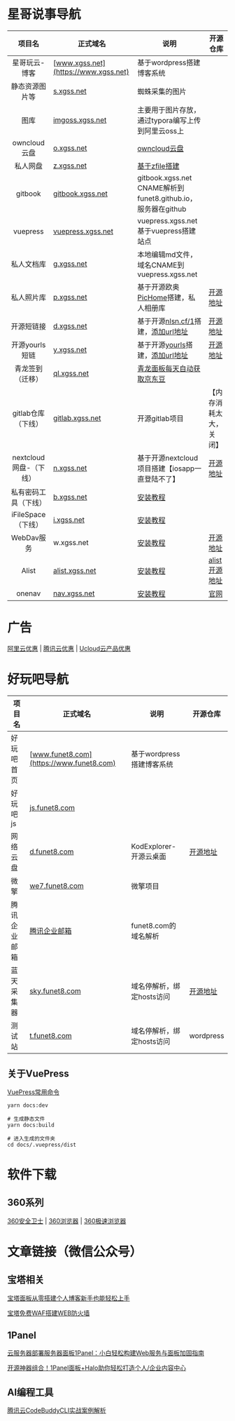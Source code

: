 # 星哥说事导航

|         项目名          | **正式域名**                                   | 说明                                                         | 开源仓库                                            |
| :---------------------: | ---------------------------------------------- | ------------------------------------------------------------ | --------------------------------------------------- |
|      星哥玩云-博客      | [www.xgss.net](https://www.xgss.net)           | 基于wordpress搭建博客系统                                    |                                                     |
|     静态资源图片等      | [s.xgss.net](https://s.xgss.net)               | 蜘蛛采集的图片                                               |                                                     |
|          图库           | [imgoss.xgss.net](https://imgoss.xgss.net)     | 主要用于图片存放，通过typora编写上传到阿里云oss上            |                                                     |
|      owncloud云盘       | [o.xgss.net](https://o.xgss.net)               | [owncloud云盘](kaiyuan/Open-Source-Software/OwnCloud.md)     |                                                     |
|        私人网盘         | [z.xgss.net](https://z.xgss.net)               | [基于zfile搭建](kaiyuan/Open-Source-Software/开源免费简洁美观的网盘系统Z-File.html) |                                                     |
|         gitbook         | [gitbook.xgss.net](https://gitbook.xgss.net/)  | gitbook.xgss.net CNAME解析到  funet8.github.io，服务器在github |                                                     |
|        vuepress         | [vuepress.xgss.net](http://vuepress.xgss.net/) | vuepress.xgss.net 基于vuepress搭建站点                       |                                                     |
|       私人文档库        | [g.xgss.net](http://g.xgss.net/)               | 本地编辑md文件，域名CNAME到 vuepress.xgss.net                |                                                     |
|       私人照片库        | [p.xgss.net](http://p.xgss.net/)               | 基于开源欧奥[PicHome](https://oaooa.com/pichome.html)搭建，私人相册库 | [开源地址](https://gitee.com/zyx0814/Pichome)       |
|       开源短链接        | [d.xgss.net](http://d.xgss.net)                | 基于开源[nlsn.cf/1](https://nlsn.cf/1)搭建，[添加url地址](http://d.xgss.net/4) | [开源地址](http://d.xgss.net/5)                     |
|     开源yourls短链      | [y.xgss.net](http://y.xgss.net)                | 基于开源[yourls](http://y.xgss.net/yourls)搭建，[添加url地址](http://y.xgss.net/admin) | [开源地址](http://y.xgss.net/yourls)                |
|    青龙签到（迁移）     | [ql.xgss.net](http://ql.xgss.net)              | [青龙面板每天自动获取京东豆](https://g.xgss.net/internet/qinglong_jingdongdou.html) |                                                     |
|   gitlab仓库（下线）    | [gitlab.xgss.net](http://gitlab.xgss.net)      | 开源gitlab项目                                               | 【内存消耗太大，关闭】                              |
| nextcloud 网盘-（下线） | [n.xgss.net](https://n.xgss.net/)              | 基于开源nextcloud项目搭建【iosapp一直登陆不了】              | [开源地址](https://github.com/nextcloud)            |
|  私有密码工具（下线）   | [b.xgss.net](https://b.xgss.net)               | [安装教程](kaiyuan/Open-Source-Software/%E6%90%AD%E5%BB%BA%E5%BC%80%E6%BA%90%E5%85%8D%E8%B4%B9%E7%9A%84%E5%85%A8%E5%B9%B3%E5%8F%B0%E7%A7%81%E6%9C%89%E5%AF%86%E7%A0%81%E5%B7%A5%E5%85%B7BitWarden.html) |                                                     |
|   iFileSpace（下线）    | [i.xgss.net](https://i.xgss.net/)              | [安装教程](kaiyuan/Open-Source-Software/快速搭建专属的私人网盘系统-iFileSpace.html) |                                                     |
|       WebDav服务        | w.xgss.net                                     | [安装教程](https://g.xgss.net/kaiyuan/Open-Source-Software/CentOS7部署WebDav服务.html) | [开源地址](https://github.com/hacdias/webdav)       |
|          Alist          | [alist.xgss.net](https://alist.xgss.net)       | [安装教程](kaiyuan/Open-Source-Software/开源网盘空间本地挂载神器，挂载百度、阿里云盘、OneDrive等云盘到本地工具-AList.md) | [alist开源地址](https://github.com/alist-org/alist) |
|         onenav          | [nav.xgss.net](https://nav.xgss.net)           | [安装教程](kaiyuan/Open-Source-Software/基于docker搭建开源导航站onenav.md) | [官网](https://www.onenav.top/)                     |

# 广告

[阿里云优惠](http://y.xgss.net/aliyun) | [腾讯云优惠](http://y.xgss.net/tx) | [Ucloud云产品优惠](http://y.xgss.net/7)

# 好玩吧导航

| 项目名       | **正式域名**                                | 说明                      | 开源仓库                                            |
| ------------ | ------------------------------------------- | ------------------------- | --------------------------------------------------- |
| 好玩吧首页   | [www.funet8.com](https://www.funet8.com)    | 基于wordpress搭建博客系统 |                                                     |
| 好玩吧js     | [js.funet8.com](http://js.funet8.com)       |                           |                                                     |
| 网络云盘     | [d.funet8.com](http://d.funet8.com)         | KodExplorer-开源云桌面    | [开源地址](https://gitee.com/kalcaddle/KODExplorer) |
| 微擎         | [we7.funet8.com](https://we7.funet8.com/)   | 微擎项目                  |                                                     |
| 腾讯企业邮箱 | [腾讯企业邮箱](https://exmail.qq.com/login) | funet8.com的域名解析      |                                                     |
| 蓝天采集器   | [sky.funet8.com](http://sky.funet8.com)     | 域名停解析，绑定hosts访问 | [开源地址](https://gitee.com/zorlan/skycaiji)       |
| 测试站       | [t.funet8.com](http://t.funet8.com)         | 域名停解析，绑定hosts访问 | wordpress                                           |



## 关于VuePress

[VuePress常用命令](README-vuepress.md)

```
yarn docs:dev

# 生成静态文件
yarn docs:build

# 进入生成的文件夹
cd docs/.vuepress/dist
```



# 软件下载



## 360系列

[360安全卫士](http://urlqh.cn/mSFTo) | [360浏览器](http://urlqh.cn/mTLVf) | [360极速浏览器](http://urlqh.cn/n1mZf)





# 文章链接（微信公众号）

## 宝塔相关

[宝塔面板从零搭建个人博客新手也能轻松上手](https://mp.weixin.qq.com/s/DIgPUt4lN-XAQPqa3WkYIQ)

[宝塔免费WAF搭建WEB防火墙](https://mp.weixin.qq.com/s/k8ZW-Ii58Dh0tRrqEVAfSw)



## 1Panel

[云服务器部署服务器面板1Panel：小白轻松构建Web服务与面板加固指南](https://mp.weixin.qq.com/s/QYu3nISGOAr1wL1Mhl85Yw)

[开源神器组合！1Panel面板+Halo助你轻松打造个人/企业内容中心](https://mp.weixin.qq.com/s/Ai61bwhE_bg-gL3KL7yZmw)



## AI编程工具

[腾讯云CodeBuddyCLI实战案例解析](https://mp.weixin.qq.com/s/gaUC_T-8bSNKu9neLsV0Bw)





